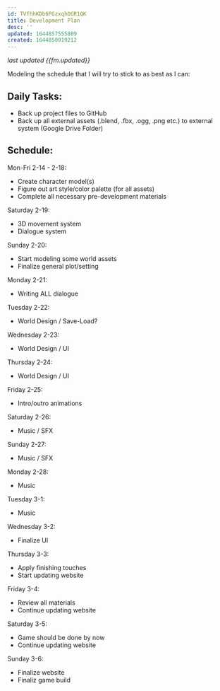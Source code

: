 ```yaml
---
id: TVfhhKDb6PGzxqhOGR1QK
title: Development Plan
desc: ''
updated: 1644857555809
created: 1644850919212
---
```

*last updated {{fm.updated}}*

Modeling the schedule that I will try to stick to as best as I can:

## Daily Tasks:
- Back up project files to GitHub
- Back up all external assets (.blend, .fbx, .ogg, .png etc.) to external system (Google Drive Folder)


## Schedule:
Mon-Fri 2-14 - 2-18:
- Create character model(s)
- Figure out art style/color palette (for all assets)
- Complete all necessary pre-development materials

Saturday 2-19:
- 3D movement system
- Dialogue system

Sunday 2-20:
- Start modeling some world assets
- Finalize general plot/setting

Monday 2-21:
- Writing ALL dialogue

Tuesday 2-22:
- World Design / Save-Load?

Wednesday 2-23:
- World Design / UI

Thursday 2-24:
- World Design / UI

Friday 2-25:
- Intro/outro animations

Saturday 2-26:
- Music / SFX

Sunday 2-27:
- Music / SFX

Monday 2-28:
- Music

Tuesday 3-1:
- Music

Wednesday 3-2:
- Finalize UI

Thursday 3-3:
- Apply finishing touches
- Start updating website

Friday 3-4:
- Review all materials
- Continue updating website

Saturday 3-5:
- Game should be done by now
- Continue updating website

Sunday 3-6:
- Finalize website
- Finaliz game build